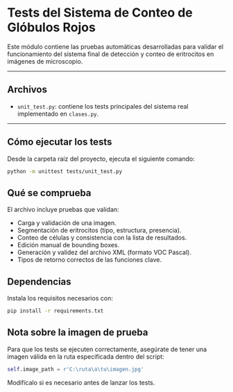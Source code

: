 #  Tests del Sistema de Conteo de Glóbulos Rojos

Este módulo contiene las pruebas automáticas desarrolladas para validar el funcionamiento del sistema final de detección y conteo de eritrocitos en imágenes de microscopio.

---

##  Archivos

- `unit_test.py`: contiene los tests principales del sistema real implementado en `clases.py`.

---

##  Cómo ejecutar los tests

Desde la carpeta raíz del proyecto, ejecuta el siguiente comando:

```bash
python -m unittest tests/unit_test.py
```


## Qué se comprueba

El archivo incluye pruebas que validan:

- Carga y validación de una imagen.
- Segmentación de eritrocitos (tipo, estructura, presencia).
- Conteo de células y consistencia con la lista de resultados.
- Edición manual de bounding boxes.
- Generación y validez del archivo XML (formato VOC Pascal).
- Tipos de retorno correctos de las funciones clave.

## Dependencias

Instala los requisitos necesarios con:

```bash
pip install -r requirements.txt
```

## Nota sobre la imagen de prueba

Para que los tests se ejecuten correctamente, asegúrate de tener una imagen válida en la ruta especificada dentro del script:

```python
self.image_path = r'C:\ruta\a\tu\imagen.jpg'
```

Modifícalo si es necesario antes de lanzar los tests.

